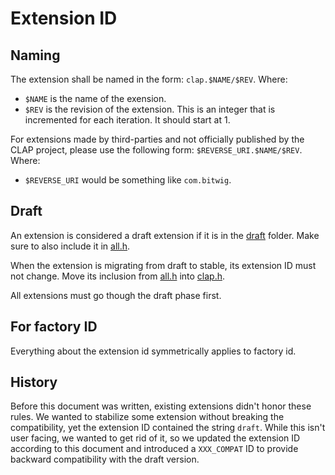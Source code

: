 # Extension ID

## Naming

The extension shall be named in the form: `clap.$NAME/$REV`.
Where:
- `$NAME` is the name of the exension.
- `$REV` is the revision of the extension. This is an integer that is incremented for each iteration. It should start at 1.

For extensions made by third-parties and not officially published by the CLAP project, please use the following form: `$REVERSE_URI.$NAME/$REV`.
Where:
- `$REVERSE_URI` would be something like `com.bitwig`.

## Draft

An extension is considered a draft extension if it is in the [draft](../include/clap/ext/draft/) folder.
Make sure to also include it in [all.h](../include/clap/all.h).

When the extension is migrating from draft to stable, its extension ID must not change.
Move its inclusion from [all.h](../include/clap/all.h) into [clap.h](../include/clap/clap.h).

All extensions must go though the draft phase first.

## For factory ID

Everything about the extension id symmetrically applies to factory id.

## History

Before this document was written, existing extensions didn't honor these rules.
We wanted to stabilize some extension without breaking the compatibility, yet the extension ID contained the string `draft`.
While this isn't user facing, we wanted to get rid of it, so we updated the extension ID according to this document and
introduced a `XXX_COMPAT` ID to provide backward compatibility with the draft version.
